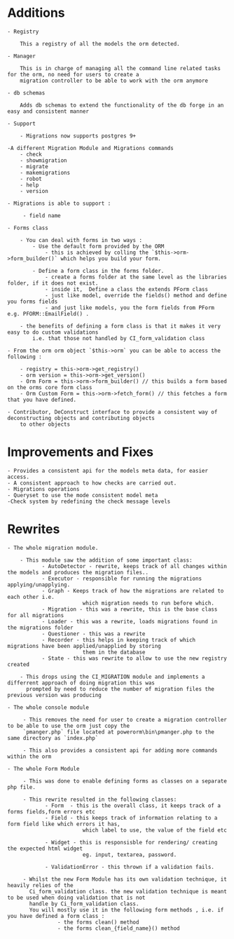 # Additions

    - Registry 
        
        This a registry of all the models the orm detected.
        
    - Manager
        
        This is in charge of managing all the command line related tasks for the orm, no need for users to create a 
        migration controller to be able to work with the orm anymore
        
    - db schemas
    
        Adds db schemas to extend the functionality of the db forge in an easy and consistent manner

    - Support

        - Migrations now supports postgres 9+
        
    -A different Migration Module and Migrations commands
        - check
        - showmigration
        - migrate
        - makemigrations 
        - robot 
        - help
        - version
        
    - Migrations is able to support :
        
         - field name
         
    - Forms class
        
        - You can deal with forms in two ways :
            - Use the default form provided by the ORM
                - this is achieved by colling the `$this->orm->form_builder()` which helps you build your form.

            - Define a form class in the forms folder.
                - create a forms folder at the same level as the libraries folder, if it does not exist.
                - inside it,  Define a class the extends PForm class
                - just like model, override the fields() method and define you forms fields
                - and just like models, you the form fields from PForm e.g. PFORM::EmailField() .
                
        - the benefits of defining a form class is that it makes it very easy to do custom validations 
            i.e. that those not handled by CI_form_validation class
    
    - From the orm orm object `$this->orm` you can be able to access the following :
        
        - registry = this->orm->get_registry()
        - orm version = this->orm->get_version()
        - Orm Form = this->orm->form_builder() // this builds a form based on the orms core form class
        - Orm Custom Form = this->orm->fetch_form() // this fetches a form that you have defined.
        
    - Contributor, DeConstruct interface to provide a consistent way of deconstructing objects and contributing objects 
        to other objects

# Improvements and Fixes
    
    - Provides a consistent api for the models meta data, for easier access.
    - A consistent approach to how checks are carried out.
    - Migrations operations
    - Queryset to use the mode consistent model meta
    -Check system by redefining the check message levels

# Rewrites
    
    - The whole migration module.
        
        - This module saw the addition of some important class:
               - AutoDetector - rewrite, keeps track of all changes within the models and produces the migration files..
               - Executor - responsible for running the migrations applying/unapplying.
               - Graph - Keeps track of how the migrations are related to each other i.e. 
                            which migration needs to run before which.
               - Migration - this was a rewrite, this is the base class for all migrations
               - Loader - this was a rewrite, loads migrations found in the migrations folder
               - Questioner - this was a rewrite
               - Recorder - this helps in keeping track of which migrations have been applied/unapplied by storing 
                            them in the database
               - State - this was rewrite to allow to use the new registry created
                            
        - This drops using the CI_MIGRATION module and implements a differrent approach of doing migration this was 
          prompted by need to reduce the number of migration files the previous version was producing

    - The whole console module
        
         - This removes the need for user to create a migration controller to be able to use the orm just copy the 
         `pmanger.php` file located at powerorm\bin\pmanger.php to the same directory as `index.php`
         
         - This also provides a consistent api for adding more commands within the orm
         
    - The whole Form Module
        
         - This was done to enable defining forms as classes on a separate php file.
         
         - This rewrite resulted in the following classes:
                - Form  - this is the overall class, it keeps track of a forms fields,form errors etc
                - Field - this keeps track of information relating to a form field like which errors it has, 
                            which label to use, the value of the field etc
                            
                - Widget - this is responsisble for rendering/ creating the expected html widget   
                            eg. input, textarea, password.
                            
                - ValidationError - this thrown if a validation fails.
            
         - Whilst the new Form Module has its own validation technique, it heavily relies of the 
           Ci_form_validation class. the new validation technique is meant to be used when doing validation that is not 
           handle by Ci_form_validation class.
           You will mostly use it in the following form methods , i.e. if you have defined a form class :
                    - the forms clean() method
                    - the forms clean_{field_name}() method
         
